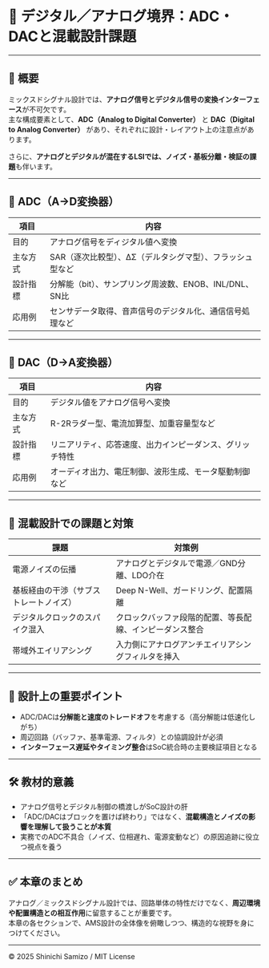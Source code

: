 # 🔄 デジタル／アナログ境界：ADC・DACと混載設計課題

---

## 📘 概要

ミックスドシグナル設計では、**アナログ信号とデジタル信号の変換インターフェース**が不可欠です。  
主な構成要素として、**ADC（Analog to Digital Converter）** と **DAC（Digital to Analog Converter）** があり、それぞれに設計・レイアウト上の注意点があります。

さらに、**アナログとデジタルが混在するLSIでは、ノイズ・基板分離・検証の課題**も伴います。

---

## 🔁 ADC（A→D変換器）

| 項目 | 内容 |
|------|------|
| 目的 | アナログ信号をディジタル値へ変換 |
| 主な方式 | SAR（逐次比較型）、ΔΣ（デルタシグマ型）、フラッシュ型など |
| 設計指標 | 分解能（bit）、サンプリング周波数、ENOB、INL/DNL、SN比 |
| 応用例 | センサデータ取得、音声信号のデジタル化、通信信号処理など |

---

## 🔄 DAC（D→A変換器）

| 項目 | 内容 |
|------|------|
| 目的 | デジタル値をアナログ信号へ変換 |
| 主な方式 | R-2Rラダー型、電流加算型、加重容量型など |
| 設計指標 | リニアリティ、応答速度、出力インピーダンス、グリッチ特性 |
| 応用例 | オーディオ出力、電圧制御、波形生成、モータ駆動制御など |

---

## 📏 混載設計での課題と対策

| 課題 | 対策例 |
|------|--------|
| 電源ノイズの伝播 | アナログとデジタルで電源／GND分離、LDO介在 |
| 基板経由の干渉（サブストレートノイズ） | Deep N-Well、ガードリング、配置隔離 |
| デジタルクロックのスパイク混入 | クロックバッファ段階的配置、等長配線、インピーダンス整合 |
| 帯域外エイリアシング | 入力側にアナログアンチエイリアシングフィルタを挿入 |

---

## 🧪 設計上の重要ポイント

- ADC/DACは**分解能と速度のトレードオフ**を考慮する（高分解能は低速化しがち）
- 周辺回路（バッファ、基準電源、フィルタ）との協調設計が必須
- **インターフェース遅延やタイミング整合**はSoC統合時の主要検証項目となる

---

## 🛠️ 教材的意義

- アナログ信号とデジタル制御の橋渡しがSoC設計の肝
- 「ADC/DACはブロックを置けば終わり」ではなく、**混載構造とノイズの影響を理解して扱うことが本質**
- 実務でのADC不具合（ノイズ、位相遅れ、電源変動など）の原因追跡に役立つ視点を養う

---

## ✅ 本章のまとめ

アナログ／ミックスドシグナル設計では、回路単体の特性だけでなく、**周辺環境や配置構造との相互作用**に留意することが重要です。  
本章の各セクションで、AMS設計の全体像を俯瞰しつつ、構造的な視野を身につけてください。

---

© 2025 Shinichi Samizo / MIT License
